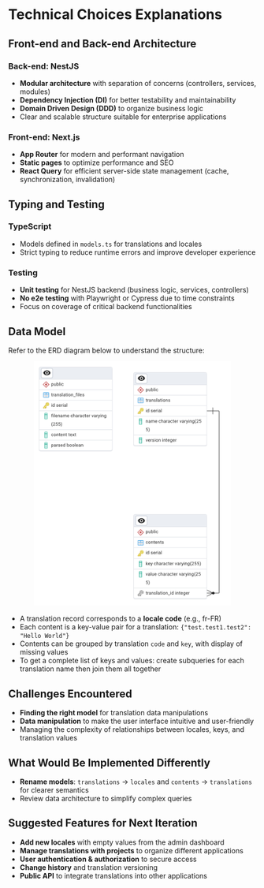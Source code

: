 # Technical Choices Explanations

## Front-end and Back-end Architecture

### Back-end: NestJS
- **Modular architecture** with separation of concerns (controllers, services, modules)
- **Dependency Injection (DI)** for better testability and maintainability
- **Domain Driven Design (DDD)** to organize business logic
- Clear and scalable structure suitable for enterprise applications

### Front-end: Next.js
- **App Router** for modern and performant navigation
- **Static pages** to optimize performance and SEO
- **React Query** for efficient server-side state management (cache, synchronization, invalidation)

## Typing and Testing

### TypeScript
- Models defined in `models.ts` for translations and locales
- Strict typing to reduce runtime errors and improve developer experience

### Testing
- **Unit testing** for NestJS backend (business logic, services, controllers)
- **No e2e testing** with Playwright or Cypress due to time constraints
- Focus on coverage of critical backend functionalities

## Data Model

Refer to the ERD diagram below to understand the structure:

<div align="center">
    <img src="erd/erd_1.png" alt="erd" width="400" height="auto" />
</div>

- A translation record corresponds to a **locale code** (e.g., fr-FR)
- Each content is a key-value pair for a translation: `{"test.test1.test2": "Hello World"}`
- Contents can be grouped by translation `code` and `key`, with display of missing values
- To get a complete list of keys and values: create subqueries for each translation name then join them all together

## Challenges Encountered

- **Finding the right model** for translation data manipulations
- **Data manipulation** to make the user interface intuitive and user-friendly
- Managing the complexity of relationships between locales, keys, and translation values

## What Would Be Implemented Differently

- **Rename models**: `translations` → `locales` and `contents` → `translations` for clearer semantics
- Review data architecture to simplify complex queries

## Suggested Features for Next Iteration

- **Add new locales** with empty values from the admin dashboard
- **Manage translations with projects** to organize different applications
- **User authentication & authorization** to secure access
- **Change history** and translation versioning
- **Public API** to integrate translations into other applications